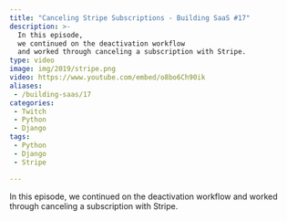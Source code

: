 ```yaml
---
title: "Canceling Stripe Subscriptions - Building SaaS #17"
description: >-
  In this episode,
  we continued on the deactivation workflow
  and worked through canceling a subscription with Stripe.
type: video
image: img/2019/stripe.png
video: https://www.youtube.com/embed/o8bo6Ch90ik
aliases:
 - /building-saas/17
categories:
 - Twitch
 - Python
 - Django
tags:
 - Python
 - Django
 - Stripe

---
```


In this episode,
we continued on the deactivation workflow
and worked through canceling a subscription with Stripe.
